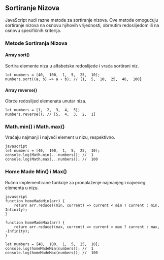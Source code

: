 ## Sortiranje Nizova

JavaScript nudi razne metode za sortiranje nizova. Ove metode omogućuju sortiranje nizova na osnovu njihovih vrijednosti, obrnutim redoslijedom ili na osnovu specifičnih kriterija.

### Metode Sortiranja Nizova

#### Array sort()

Sortira elemente niza u alfabetske redoslijede i vraća sortirani niz.

```
let numbers = [40,  100,  1,  5,  25,  10];
numbers.sort((a, b) => a - b); // [1,  5,  10,  25,  40,  100]
```

#### Array reverse()

Obrće redoslijed elemenata unutar niza.

```
let numbers = [1,  2,  3,  4,  5];
numbers.reverse(); // [5,  4,  3,  2,  1]
```

### Math.min() i Math.max()

Vraćaju najmanji i najveći element u nizu, respektivno.

```
javascript
let numbers = [40,  100,  1,  5,  25,  10];
console.log(Math.min(...numbers)); //  1
console.log(Math.max(...numbers)); //  100
```

### Home Made Min() i Max()

Ručno implementirane funkcije za pronalaženje najmanjeg i najvećeg elementa u nizu.

```
javascript
function homeMadeMin(arr) {
    return arr.reduce((min, current) => current < min ? current : min, Infinity);
}

function homeMadeMax(arr) {
    return arr.reduce((max, current) => current > max ? current : max, -Infinity);
}

let numbers = [40,  100,  1,  5,  25,  10];
console.log(homeMadeMin(numbers)); //  1
console.log(homeMadeMax(numbers)); //  100
```

```

```
